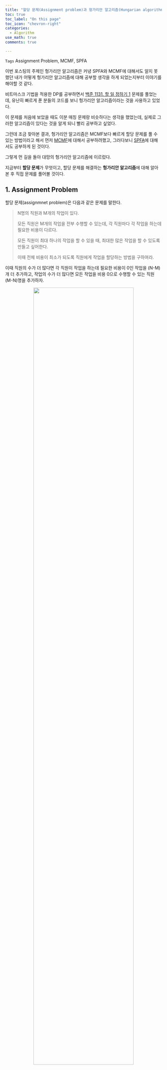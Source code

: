 ```yaml
---
title: "할당 문제(Assignment problem)과 헝가리안 알고리즘(Hungarian algorithm)"
toc: true
toc_label: "On this page"
toc_icon: "chevron-right"
categories:
  - Algorithm
use_math: true
comments: true

---
```


`Tags` Assignment Problem, MCMF, SPFA

이번 포스팅의 주제인 헝가리안 알고리즘은 커녕 SPFA와 MCMF에 대해서도 알지 못했던 내가 어떻게 헝가리안 알고리즘에 대해 공부할 생각을 하게 되었는지부터 이야기를 해야할 것 같다.

비트마스크 기법을 적용한 DP를 공부하면서 [백준 1131. 할 일 정하기 1](https://www.acmicpc.net/problem/1311) 문제를 풀었는데, 유난히 빠르게 푼 분들의 코드를 보니 헝가리안 알고리즘이라는 것을 사용하고 있었다.

이 문제를 처음에 보았을 때도 이분 매칭 문제랑 비슷하다는 생각을 했었는데, 실제로 그러한 알고리즘이 있다는 것을 알게 되니 빨리 공부하고 싶었다.

그런데 조금 찾아본 결과, 헝가리안 알고리즘은 MCMF보다 빠르게 할당 문제를 풀 수 있는 방법이라고 해서 먼저 [MCMF](https://damo1924.github.io/algorithm/MCMF/)에 대해서 공부하려했고, 그러다보니 [SPFA](https://damo1924.github.io/algorithm/SPFA/)에 대해서도 공부하게 된 것이다.

그렇게 먼 길을 돌아 대망의 헝가리안 알고리즘에 이르렀다.

지금부터 **할당 문제**가 무엇이고, 할당 문제를 해결하는 **헝가리안 알고리즘**에 대해 알아본 후 직접 문제를 풀어볼 것이다.

## 1. Assignment Problem

할당 문제(assignmnet problem)은 다음과 같은 문제를 말한다.

> N명의 직원과 M개의 작업이 있다.
> 
> 모든 직원은 M개의 작업을 전부 수행할 수 있는데, 각 직원마다 각 작업을 하는데 필요한 비용이 다르다.
> 
> 모든 직원이 최대 하나의 작업을 할 수 있을 때, 최대한 많은 작업을 할 수 있도록 만들고 싶어한다.
> 
> 이때 전체 비용이 최소가 되도록 직원에게 작업을 할당하는 방법을 구하여라.

이때 직원의 수가 더 많다면 각 직원이 작업을 하는데 필요한 비용이 0인 작업을 (N-M)개 더 추가하고, 작업의 수가 더 많다면 모든 작업을 비용 0으로 수행할 수 있는 직원 (M-N)명을 추가하자.

<center><img src="https://user-images.githubusercontent.com/88201512/146673091-19b467b3-8842-4fdc-9040-ccf55278a803.jpg" width="80%" height="80%"></center>

이렇게 직원의 수와 일의 수를 동일하게 만들 수 있으므로, 위 문제는 다음과 같이 일반화가 가능하다.

> 직원의 집합을 $I$, 작업의 집합을 $J$라고 하자. ($\left\vert I \right\vert = \left\vert J \right\vert$)
> 
> 어떤 직원 $i \in I$가 작업 $j \in J$를 처리할 때 필요한 비용을 $c(i, j)$라고 한다.
> 
> $I$**에서** $J$**로 가는 일대일 대응(bijection)** $f: I \to J$ 중 필요한 비용의 합이 가장 작은 것을 구하여라.

즉, $\sum_{i \in I} c(i, f(i))$가 최소가 되는 $f$를 구하는 문제가 된다.

앞서 본 그림과 같이 이분 그래프(bipartite graph)로 생각하면, 모든 직원이 모든 작업을 할 수 있으므로 **완전 이분 그래프(complete bipartite graph**가 된다.

이때 직원의 수와 작업의 수가 동일하므로 우리는 **완전 이분 그래프에서 비용의 합이 최소가 되는 Perfect Matching을 찾는 문제**라고 할 수 있다.

<br/>

## 2. Solving with MCMF

앞서 이야기했듯이, 할당 문제는 MCMF 문제로 바꾸어서 해결할 수 있다.

먼저 직원 N명, 작업 N개로 이루어진 완전 이분 그래프를 그린다.

그 다음 모든 직원들과 연결된 소스 정점과 모든 작업들과 연결된 싱크 정점을 추가한다.

이렇게 만들어진 그래프의 간선에 조건에 맞게 흐를 수 있는 유량과 비용을 정해주면 된다.

<center><img src="https://user-images.githubusercontent.com/88201512/146697253-ea2c238f-0b80-4ddf-8fca-522ae6c3a7ac.jpg" width="70%" height="70%"></center>

다음 링크에서는 할당 문제인 [백준 11408. 열혈강호 5](https://damo1924.github.io/algorithm/MCMF/#2-%EB%B0%B1%EC%A4%80-11408-%EC%97%B4%ED%98%88%EA%B0%95%ED%98%B8-5)를 MCMF 알고리즘으로 해결하는 과정을 확인할 수 있다.

MCMF 알고리즘의 시간복잡도는 $O(fVE)$이며, 앞서 그린 그래프는 다음을 만족한다.

- 최대 유량 $f = N$
- 정점의 수 $V = 2N + 2$
- 간선의 수 $E = (V - 2)^2 + 2N$

Big-O notation의 성질을 이용하면 할당 문제에 대한 MCMF 알고리즘의 시간복잡도는 $O(N^4)$가 된다.

<br/>

## 3. Hungarian Algorithm

이제 헝가리안 알고리즘이 어떤 과정을 통해 이루어지는지 알아보자.

3명의 직원 $i_1$, $i_2$, $i_3$와 3개의 작업 $j_1$, $j_2$, $j_3$이 있고, 직원들이 작업을 할 때 필요한 비용이 다음과 같은 행렬로 주어졌다고 하자.

<center><img src="https://user-images.githubusercontent.com/88201512/146701464-7db59f47-cbd5-4aa2-b1ab-3c15c79fa8f7.jpg" width="45%" height="45%"></center>

직원 $i_1$이 어떤 일을 할당받던 반드시 3만큼의 비용은 발생하게 되므로, 다음과 같이 행렬을 변형해도 된다.

<center><img src="https://user-images.githubusercontent.com/88201512/146701467-a64d4ee7-54d8-443b-b669-3f15695574b3.jpg" width="55%" height="55%"></center>

마찬가지로 다른 두 명의 직원에 대해서도 같은 방식으로 적용해주면 다음과 같은 행렬을 얻을 수 있다.

<center><img src="https://user-images.githubusercontent.com/88201512/146701468-5096d6f6-f3fb-46f7-9057-29a9165ccd08.jpg" width="55%" height="55%"></center>

이제 각 작업에 대해서도 반드시 발생하는 비용을 따로 빼주면 다음과 같아진다.

<center><img src="https://user-images.githubusercontent.com/88201512/146701677-3fcb1c2d-8853-4870-86df-0fcd015ec9b4.jpg" width="55%" height="55%"></center>

최종적으로 얻어진 위 행렬은 **모든 원소의 값이 0보다 크거나 같다**는 특징을 가지고 있다.

그러므로 **0의 값을 가지는 직원-작업 쌍들을 선택**하면 비용의 합이 가장 작아지게 된다.

그런데 위 행렬에서는 0의 값을 가지는 쌍만으로는 전부 매칭하는 것이 불가능하다.

이때 등장하는 것이 바로 **Konig's Theorem**이다.

> 이분 그래프의 Minimum Vertex Cover의 크기와 Maximum Matching의 크기는 동일하다.
> 
> 자세한 내용은 [이 포스트](https://damo1924.github.io/algorithm/BipartiteMatching/#konigs-theorem)를 참고.

우리는 0의 값을 가지는 직원-작업 쌍만으로 매칭을 구성하고 싶으므로 그러한 직원과 작업 노드를 잇는 간선만 존재하는 이분 그래프를 그리면 다음과 같다.

<center><img src="https://user-images.githubusercontent.com/88201512/146702448-3cb69c3d-3ddb-445a-a69e-e077cbce10ab.jpg" width="30%" height="30%"></center>

위 그래프는 표시된 것처럼 크기가 2인 Minimum Vertex Cover를 갖는다는 것을 알 수 있고, 이는 0의 값을 가지는 쌍만으로 perfect matching을 하는 것은 불가능함을 의미한다.

이제 우리가 해야 하는 일은 행렬을 값을 적당히 조절해서 **행렬의 모든 원소의 값이 0 이상이면서 0의 값을 가지는 직원-작업 쌍만으로 perfect matching이 가능하도록 만들어주는 것**이다.

<center><img src="https://user-images.githubusercontent.com/88201512/146701581-0c62996a-adb7-46f8-b4e9-c9e38ec3be8d.jpg" width="55%" height="55%"></center>

이 행렬에서 $i_3$와 $j_1$에 연결된 칸들을 제외한 나머지 칸들의 값 중 가장 작은 값을 구해서 나머지 두 행에서 빼주자.

<center><img src="https://user-images.githubusercontent.com/88201512/146701584-4cda1c31-4604-48e3-93bc-696ff107dcae.jpg" width="55%" height="55%"></center>

이렇게 변형하면 0의 값을 가지는 새로운 직원-작업 쌍이 생기게 된다.

다만, 문제는 **음수의 값을 가지는 칸이 존재**한다는 것이다.

이를 해결해주기 위해 양수 값이 아니라 음수 값을 해당 열에서 빼주면 음수였던 칸들을 다시 0 이상으로 만들 수 있다.

<center><img src="https://user-images.githubusercontent.com/88201512/146701585-638911f7-edd9-41c3-9ffe-257727b81aee.jpg" width="55%" height="55%"></center>

자, 이제 우리는 아래와 같이 0의 값을 가지는 쌍으로 perfect matching이 가능한 행렬을 얻게 되었다.

<center><img src="https://user-images.githubusercontent.com/88201512/146701586-6dc1e567-cb7d-47b5-8d60-f8bb28cbac7a.jpg" width="55%" height="55%"></center>

그렇다면 모든 일을 처리하는데 필요한 **최소 비용은 반드시 필요한 비용들의 합**이 된다.

### Algorithm

직원들의 집합 $I$, 작업들의 집합 $J$라고 하자. ($\left\vert I \right\vert = \left\vert J \right\vert = N$)

어떤 직원 $i \in I$가 작업 $j \in J$를 처리할 때 필요한 비용을 $c(i, j)$라고 한다.

1. $i$행 $j$열의 원소가 $c(i, j)$인 행렬 $C$를 생각한다.
2. 모든 행에 대해서 각 행에서 가장 작은 값을 빼준다.
3. 모든 열에 대해서 각 열에서 가장 작은 값을 빼준다.
4. $I$, $J$의 원소들을 노드로 하고, $C_{ij} = 0$인 $(i, j)$를 잇는 간선을 그린 이분 그래프를 생각한다. 이 이분 그래프의 Minimum Vertex Cover를 $I' + J'$이라고 하자.
5. $\left\vert I' \right\vert + \left\vert J' \right\vert = N$일 때까지 아래 과정을 반복한다.
  - $i \notin I'$, $j \notin J'$을 만족하는 $(i, j)$ 쌍에 대해 $C_{ij}$의 최솟값을 $m$이라고 하자.
  - $I'$에 속하지 않은 행들의 각 원소에서 $m$을 뺀다.
  - $J'$에 속하는 열들의 각 원소에 $m$을 더한다.
  - 갱신된 행렬에 대해 다시 $I'$과 $J'$를 구한다.
6. 최종적으로 얻어진 행렬에서 $C_{ij} = 0$인 $(i, j)$들에 대해 직원 $i$를 작업 $j$에 할당한다.

<br/>

## 4. 알고리즘의 타당성 증명

이 알고리즘이 항상 정확한 결과를 가져온다는 사실을 증명해보자.

---

**[Lemma 1]** 행렬의 행이나 열에 같은 수를 더하거나 빼도 결과는 그대로이다.

> ***Proof.***
> 
> 어떤 행의 각 원소들에 어떤 값 $x$를 더하거나 뺀다고 해도, 결과는 해당 행에서 정확히 하나의 원소를 선택해야하기 때문에 결과에는 영향이 없다.
> 
> 마찬가지로 어떤 열의 각 원소들에 어떤 값 $x$를 더하거나 빼도 결과에 영향을 미치지 않는다.

---

**Lemma 1**에 의해 헝가리안 알고리즘에서 행렬을 변형시켜도 결과는 유지된다는 것을 알 수 있다.

그렇게 행렬의 값이 0인 직원-작업 쌍으로 perfect matching이 가능하다면, 해당 matching이 비용을 최소로 만든다는 것은 자명하다.

그런데 위 명제가 성립하기 위해서는 5번 과정을 반복할 때 행렬의 모든 값이 0보다 크거나 같도록 유지되어야 할 것이다.

---

**[Lemma 2]** 5번 과정을 수행할 때, 행렬의 모든 값은 0보다 크거나 같다.

> ***Proof.***
> 
> 5번 과정을 반복한 횟수에 대한 수학적 귀납법을 통해 증명하자.
> 
> 먼저, 처음 5번 과정을 수행할 때의 행렬은 각 행과 열에서 최솟값을 구해 빼준 것이므로 모든 원소가 0보다 크거나 같다.
> 
> 5번 과정을 $k$번 반복했을 때에도 행렬의 모든 원소가 0보다 크거나 같다고 가정하자.
> 
> 가정에 의해 $i \notin I'$, $j \notin J'$을 만족하는 $C_{ij}$들의 최솟값 $m$은 반드시 0보다 크거나 같다.
> 
> $I'$에 속하지 않은 행들의 각 원소에 대해 $m$을 빼줄 때 $J'$에 속하는 열들에 있는 원소들은 $-m(\leq 0)$의 값을 가지게 된다.
> 
> 즉, $j \in J'$에 대해 $i \in I'$이면 $C_{ij} = 0$으로 그대로인데 $i \notin I'$이면 $C_{ij} = -m$이 된다.
> 
> 만약 $j \notin J'$인 $j$에 대해 $C_{ij} < 0$이면 $m$이 최솟값이라는 조건에 모순이므로 나머지 원소들은 모두 0보다 크거나 같다.
> 
> 이러한 상태에서 $J'$에 속하는 열들의 각 원소에 $m$을 더해주면, $-m$이었던 원소들이 다시 0이 되므로 행렬의 모든 원소가 0보다 크거나 같게 된다.
> 
> $\therefore$ 수학적 귀납법에 의해 5번 과정을 계속 반복해도 행렬의 모든 원소는 0보다 크거나 같다는 성질을 유지한다는 것이 증명된다.

---

직원과 작업 노드들은 완전 이분 그래프이므로 perfect matching은 반드시 존재한다.

이때 헝가리안 알고리즘을 통해 얻어진 perfect matching이 비용이 최소가 되도록 하는 매칭이라는 것을 **Lemma 1**과 **Lemma 2**를 통해 증명할 수 있다.

그런데 알고리즘이 항상 perfect matching을 찾을 수 있을까?

---

**[Lemma 3]** 헝가리안 알고리즘을 통해 항상 perfect matching을 찾을 수 있다.



<br/>

## References

[1] [WIKIPEDIA, 'Assignment problem'](https://en.m.wikipedia.org/wiki/Assignment_problem)  
[2] [WIKIPEDIA, 'Hungarian algorithm'](https://en.m.wikipedia.org/wiki/Hungarian_algorithm)  
[3] [Gazelle and Computer Science, '할당 문제 & 헝가리안 알고리즘 (Assignment Problem & Hungarian Algorithm)'](https://gazelle-and-cs.tistory.com/29)  
